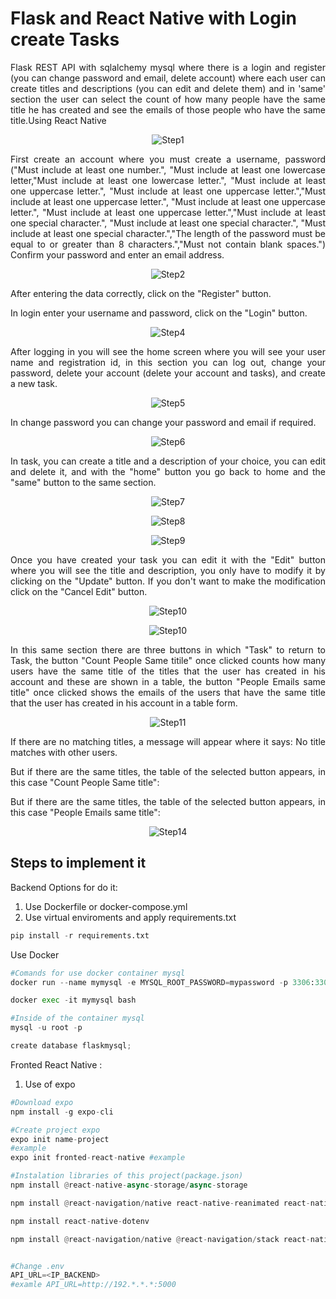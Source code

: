 # Flask and React Native with Login create Tasks
<p align="justify">
Flask REST API with sqlalchemy mysql where there is a login and register (you can change password and email, delete account) where each user can create titles and descriptions (you can edit and delete them) and in 'same' section the user can select the count of how many people have the same title he has created and see the emails of those people who have the same title.Using React Native
</p>

<p align="center">
  <img src="README-images/login.jpg" alt="Step1">
</p>

<p align="justify">
First create an account where you must create a username, password ("Must include at least one number.", "Must include at least one lowercase letter,"Must include at least one lowercase letter.", "Must include at least one uppercase letter.", "Must include at least one uppercase letter.","Must include at least one uppercase letter.", "Must include at least one uppercase letter.", "Must include at least one uppercase letter.","Must include at least one special character.", "Must include at least one special character.", "Must include at least one special character.","The length of the password must be equal to or greater than 8 characters.","Must not contain blank spaces.")  Confirm your password and enter an email address.
</p>

<p align="center">
  <img src="README-images/loginup.jpg" alt="Step2">
</p>

<p align="justify">
After entering the data correctly, click on the "Register" button.
</p>


<p align="justify">
In login enter your username and password, click on the "Login" button.
</p>

<p align="center">
  <img src="README-images/login-1.jpg" alt="Step4">
</p>


<p align="justify">
After logging in you will see the home screen where you will see your user name and registration id, in this section you can log out, change your password, delete your account (delete your account and tasks), and create a new task.
</p>

<p align="center">
  <img src="README-images/home.jpg" alt="Step5">
</p>

<p align="justify">
In change password you can change your password and email if required.
</p>

<p align="center">
  <img src="README-images/changepassword.jpg" alt="Step6">
</p>

<p align="justify">
In task, you can create a title and a description of your choice, you can edit and delete it, and with the "home" button you go back to home and the "same" button to the same section.
</p>

<p align="center">
  <img src="README-images/task.jpg" alt="Step7">
</p>

<p align="center">
  <img src="README-images/task-1.jpg" alt="Step8">
</p>
<p align="center">
  <img src="README-images/task-2.jpg" alt="Step9">
</p>

<p align="justify">
Once you have created your task you can edit it with the "Edit" button where you will see the title and description, you only have to modify it by clicking on the "Update" button. If you don't want to make the modification click on the "Cancel Edit" button.
</p>


<p align="center">
  <img src="README-images/task-change.jpg" alt="Step10">
</p>

<p align="center">
  <img src="README-images/taskchange-1.jpg" alt="Step10">
</p>

<p align="justify">
In this same section there are three buttons in which "Task" to return to Task, the button "Count People Same titile" once clicked counts how many users have the same title of the titles that the user has created in his account and these are shown in a table, the button "People Emails same title" once clicked shows the emails of the users that have the same title that the user has created in his account in a table form.
</p>

<p align="center">
  <img src="README-images/same.jpg" alt="Step11">
</p>

<p align="justify">
If there are no matching titles, a message will appear where it says: No title matches with other users.
</p>



<p align="justify">
But if there are the same titles, the table of the selected button appears, in this case "Count People Same title":
</p>


<p align="justify">
But if there are the same titles, the table of the selected button appears, in this case "People Emails same title":
</p>
<p align="center">
  <img src="README-images/same-show.jpg" alt="Step14">
</p>

## Steps to implement it
Backend Options for do it: 

1. Use Dockerfile or docker-compose.yml
2. Use virtual enviroments and apply  requirements.txt 
```python
pip install -r requirements.txt
```
Use Docker 
```python
#Comands for use docker container mysql
docker run --name mymysql -e MYSQL_ROOT_PASSWORD=mypassword -p 3306:3306 -d mysql:latest

docker exec -it mymysql bash

#Inside of the container mysql
mysql -u root -p

create database flaskmysql;

```
Fronted React Native :
1. Use of expo
```python
#Download expo
npm install -g expo-cli

#Create project expo
expo init name-project
#example
expo init fronted-react-native #example

#Instalation libraries of this project(package.json)
npm install @react-native-async-storage/async-storage

npm install @react-navigation/native react-native-reanimated react-native-gesture-handler react-native-screens react-native-safe-area-context @react-native-community/masked-view react-navigation-stack

npm install react-native-dotenv

npm install @react-navigation/native @react-navigation/stack react-native-reanimated


#Change .env
API_URL=<IP_BACKEND>
#examle API_URL=http://192.*.*.*:5000
```